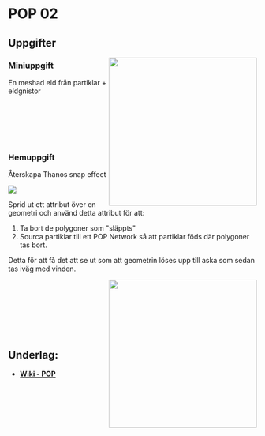 # POP 02

## Uppgifter

<img src="https://i.giphy.com/media/v1.Y2lkPTc5MGI3NjExcml4M2RwYXdjc3NtMDFoanc3YXk2bW5oaXpobjh5dHYwNmtzaWxteCZlcD12MV9pbnRlcm5hbF9naWZfYnlfaWQmY3Q9Zw/OmlWpAgzc5PpvgGwD4/giphy.gif" align="right" width="300">

### Miniuppgift

En meshad eld från partiklar + eldgnistor

&nbsp;

&nbsp;

&nbsp;

### Hemuppgift

Återskapa Thanos snap effect

<img src="https://github.com/user-attachments/assets/992309cb-d2d5-4043-af4a-387109a69aaa">

Sprid ut ett attribut över en geometri och använd detta attribut för att:
1. Ta bort de polygoner som "släppts"
2. Sourca partiklar till ett POP Network så att partiklar föds där polygoner tas bort.

Detta för att få det att se ut som att geometrin löses upp till aska som sedan tas iväg med vinden.

<img src="https://media1.giphy.com/media/v1.Y2lkPTc5MGI3NjExaWpjdWRsdzg4NDhtM2NxYWdpMnV0dWZ6azh4cmk0cnlubDEyMnE5OCZlcD12MV9pbnRlcm5hbF9naWZfYnlfaWQmY3Q9Zw/vVyYRH1uKw3QzAv0LQ/giphy.gif" align="right" width="300">

&nbsp;

&nbsp;

&nbsp;

&nbsp;

## Underlag:
- [**Wiki - POP**](https://github.com/Studio-Konkret/Technical-Direction/wiki/POP)
